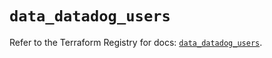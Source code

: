 # `data_datadog_users`

Refer to the Terraform Registry for docs: [`data_datadog_users`](https://registry.terraform.io/providers/datadog/datadog/3.41.0/docs/data-sources/users).
